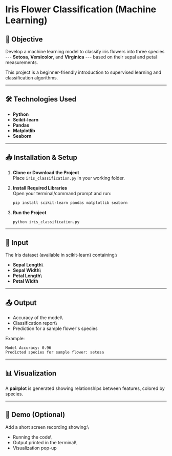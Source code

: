 # Iris Flower Classification (Machine Learning)

## 📌 Objective

Develop a machine learning model to classify iris flowers into three
species --- **Setosa**, **Versicolor**, and **Virginica** --- based on
their sepal and petal measurements.

This project is a beginner-friendly introduction to supervised learning
and classification algorithms.

------------------------------------------------------------------------

## 🛠️ Technologies Used

-   **Python**
-   **Scikit-learn**
-   **Pandas**
-   **Matplotlib**
-   **Seaborn**

------------------------------------------------------------------------

## 📥 Installation & Setup

1.  **Clone or Download the Project**\
    Place `iris_classification.py` in your working folder.

2.  **Install Required Libraries**\
    Open your terminal/command prompt and run:

    ``` bash
    pip install scikit-learn pandas matplotlib seaborn
    ```

3.  **Run the Project**

    ``` bash
    python iris_classification.py
    ```

------------------------------------------------------------------------

## 📂 Input

The Iris dataset (available in scikit-learn) containing:\
- **Sepal Length**\
- **Sepal Width**\
- **Petal Length**\
- **Petal Width**

------------------------------------------------------------------------

## 📤 Output

-   Accuracy of the model\
-   Classification report\
-   Prediction for a sample flower's species

Example:

    Model Accuracy: 0.96
    Predicted species for sample flower: setosa

------------------------------------------------------------------------

## 📊 Visualization

A **pairplot** is generated showing relationships between features,
colored by species.

------------------------------------------------------------------------

## 🎥 Demo (Optional)

Add a short screen recording showing:\
- Running the code\
- Output printed in the terminal\
- Visualization pop-up
